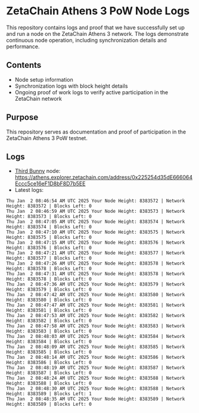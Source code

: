 # ZetaChain Athens 3 PoW Node Logs
This repository contains logs and proof that we have successfully set up and run a node on the ZetaChain Athens 3 network. The logs demonstrate continuous node operation, including synchronization details and performance.

## Contents
- Node setup information
- Synchronization logs with block height details
- Ongoing proof of work logs to verify active participation in the ZetaChain network

## Purpose
This repository serves as documentation and proof of participation in the ZetaChain Athens 3 PoW testnet.

## Logs

- [Third Bunny](https://thirdbunny.xyz/) node: https://athens.explorer.zetachain.com/address/0x225254d35dE666064Eccc5ce16eF1D8bF8D7b5EE
- Latest logs:
```
Thu Jan  2 08:46:54 AM UTC 2025 Your Node Height: 8383572 | Network Height: 8383572 | Blocks Left: 0
Thu Jan  2 08:46:59 AM UTC 2025 Your Node Height: 8383573 | Network Height: 8383573 | Blocks Left: 0
Thu Jan  2 08:47:05 AM UTC 2025 Your Node Height: 8383574 | Network Height: 8383574 | Blocks Left: 0
Thu Jan  2 08:47:10 AM UTC 2025 Your Node Height: 8383575 | Network Height: 8383575 | Blocks Left: 0
Thu Jan  2 08:47:15 AM UTC 2025 Your Node Height: 8383576 | Network Height: 8383576 | Blocks Left: 0
Thu Jan  2 08:47:21 AM UTC 2025 Your Node Height: 8383577 | Network Height: 8383577 | Blocks Left: 0
Thu Jan  2 08:47:26 AM UTC 2025 Your Node Height: 8383578 | Network Height: 8383578 | Blocks Left: 0
Thu Jan  2 08:47:31 AM UTC 2025 Your Node Height: 8383578 | Network Height: 8383578 | Blocks Left: 0
Thu Jan  2 08:47:36 AM UTC 2025 Your Node Height: 8383579 | Network Height: 8383579 | Blocks Left: 0
Thu Jan  2 08:47:42 AM UTC 2025 Your Node Height: 8383580 | Network Height: 8383580 | Blocks Left: 0
Thu Jan  2 08:47:47 AM UTC 2025 Your Node Height: 8383581 | Network Height: 8383581 | Blocks Left: 0
Thu Jan  2 08:47:53 AM UTC 2025 Your Node Height: 8383582 | Network Height: 8383582 | Blocks Left: 0
Thu Jan  2 08:47:58 AM UTC 2025 Your Node Height: 8383583 | Network Height: 8383583 | Blocks Left: 0
Thu Jan  2 08:48:03 AM UTC 2025 Your Node Height: 8383584 | Network Height: 8383584 | Blocks Left: 0
Thu Jan  2 08:48:09 AM UTC 2025 Your Node Height: 8383585 | Network Height: 8383585 | Blocks Left: 0
Thu Jan  2 08:48:14 AM UTC 2025 Your Node Height: 8383586 | Network Height: 8383586 | Blocks Left: 0
Thu Jan  2 08:48:19 AM UTC 2025 Your Node Height: 8383587 | Network Height: 8383587 | Blocks Left: 0
Thu Jan  2 08:48:24 AM UTC 2025 Your Node Height: 8383588 | Network Height: 8383588 | Blocks Left: 0
Thu Jan  2 08:48:30 AM UTC 2025 Your Node Height: 8383588 | Network Height: 8383589 | Blocks Left: 1
Thu Jan  2 08:48:35 AM UTC 2025 Your Node Height: 8383589 | Network Height: 8383589 | Blocks Left: 0
```
